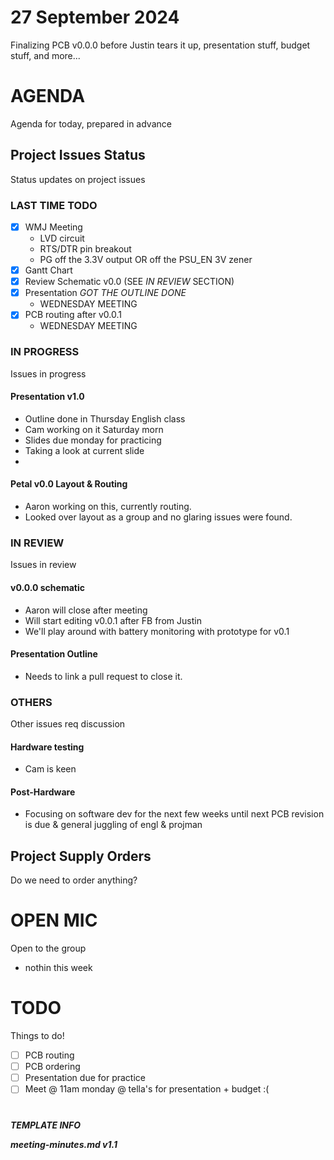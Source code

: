 # 27 September 2024

Finalizing PCB v0.0.0 before Justin tears it up, presentation stuff, budget stuff, and more...

# AGENDA

Agenda for today, prepared in advance

## Project Issues Status

Status updates on project issues

### LAST TIME TODO

- [x] WMJ Meeting
  - LVD circuit
  - RTS/DTR pin breakout
  - PG off the 3.3V output OR off the PSU_EN 3V zener
- [x] Gantt Chart
- [x] Review Schematic v0.0 (SEE *IN REVIEW* SECTION)
- [x] Presentation *GOT THE OUTLINE DONE*
  - WEDNESDAY MEETING
- [x] PCB routing after v0.0.1
  - WEDNESDAY MEETING

### IN PROGRESS

Issues in progress

#### Presentation v1.0

-  Outline done in Thursday English class
-  Cam working on it Saturday morn
-  Slides due monday for practicing
-  Taking a look at current slide
  -  

#### Petal v0.0 Layout & Routing

-  Aaron working on this, currently routing.
-  Looked over layout as a group and no glaring issues were found.

### IN REVIEW

Issues in review

#### v0.0.0 schematic

-  Aaron will close after meeting
-  Will start editing v0.0.1 after FB from Justin
-  We'll play around with battery monitoring with prototype for v0.1

#### Presentation Outline

-  Needs to link a pull request to close it.

### OTHERS

Other issues req discussion

#### Hardware testing

- Cam is keen

#### Post-Hardware

- Focusing on software dev for the next few weeks until next PCB revision is due & general juggling of engl & projman

## Project Supply Orders

Do we need to order anything?

# OPEN MIC

Open to the group

- nothin this week

# TODO

Things to do!

- [ ] PCB routing
- [ ] PCB ordering
- [ ] Presentation due for practice
- [ ] Meet @ 11am monday @ tella's for presentation + budget :(

# 

***TEMPLATE INFO***

***meeting-minutes.md v1.1***